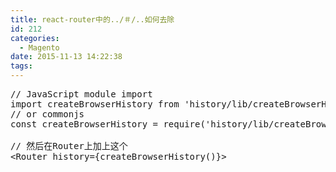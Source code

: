 ```yaml
---
title: react-router中的../＃/..如何去除
id: 212
categories:
  - Magento
date: 2015-11-13 14:22:38
tags:
---
```


<pre class="lang:default decode:true ">// JavaScript module import
import createBrowserHistory from 'history/lib/createBrowserHistory'
// or commonjs
const createBrowserHistory = require('history/lib/createBrowserHistory')

// 然后在Router上加上这个
&lt;Router history={createBrowserHistory()}&gt;</pre>
&nbsp;